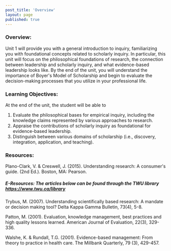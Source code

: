 ```yaml
---
post_title: 'Overview'
layout: page
published: true
---
```


### Overview:

Unit 1 will provide you with a general introduction to inquiry, familiarizing you with foundational concepts related to scholarly inquiry.  In particular, this unit will focus on the philosophical foundations of research, the connection between leadership and scholarly inquiry, and what evidence-based leadership looks like. By the end of the unit, you will understand the importance of Boyer's Model of Scholarship and begin to evaluate the decision-making processes that you utilize in your professional life.

### Learning Objectives:

At the end of the unit, the student will be able to

1. Evaluate the philosophical bases for empirical inquiry, including the knowledge claims represented by various approaches to research.    
2. Appraise the contributions of scholarly inquiry as foundational for evidence-based leadership.
3. Distinguish between various domains of scholarship \(i.e., discovery, integration, application, and teaching\).

### Resources:

Plano-Clark, V. & Creswell, J. \(2015\). Understanding research: A consumer's guide. \(2nd Ed.\). Boston, MA: Pearson.

##### E-Resources:  The articles below can be found through the TWU library https://www.twu.ca/library  

Trybus, M. \(2007\). Understanding scientifically based research: A mandate or decision making tool? Delta Kappa Gamma Bulletin, 73\(4\), 5-8. 

Patton, M.  \(2001\). Evaluation, knowledge management, best practices and high quality lessons learned. American Journal of Evaluation, 22\(3\), 329-336.  

Walshe, K. & Rundall, T.G. \(2001\). Evidence-based management: From theory to practice in health care. The Millbank Quarterly, 79 \(3\), 429-457. 
